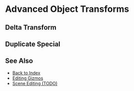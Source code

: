 # Advanced Object Transforms

<!-- PAGE IS TODO -->

## Delta Transform

## Duplicate Special

## See Also

* [Back to Index](../index.md)
* [Editing Gizmos](gizmos.md)
* [Scene Editing (TODO)](scene-editing.md)
